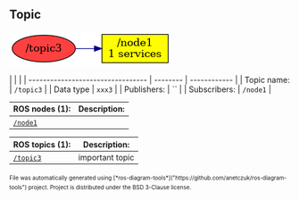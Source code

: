 <!--
File was automatically generated using 'ros-diagram-tools' project.
Project is distributed under the BSD 3-Clause license.
-->

## Topic

[![/topic3](t__topic3.png "/topic3")](t__topic3.png)

|  |  |
| --------------------------------- | -------- | ------------ |
| Topic name: | `/topic3` |
| Data type | `xxx3` |
| Publishers: | `` |
| Subscribers: | `/node1` |


| ROS nodes (1): | Description: |
| ----------------------------------- | ------------ |
| [`/node1`](n__node1.html) |  |

| ROS topics (1): | Description: |
| ----------------------------------- | ------------ |
| [`/topic3`](t__topic3.html) | important topic |


<font size="1">
    File was automatically generated using [*ros-diagram-tools*]("https://github.com/anetczuk/ros-diagram-tools") project.
    Project is distributed under the BSD 3-Clause license.
</font>
